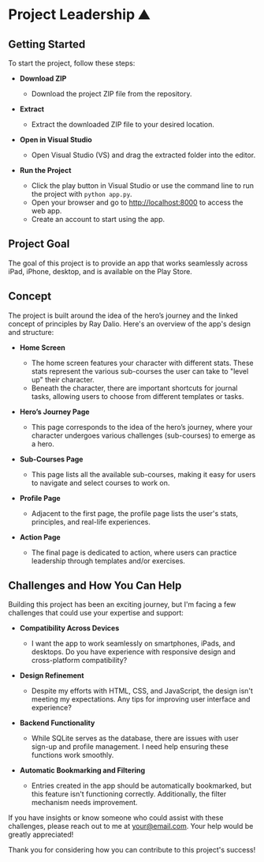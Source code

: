 # Project Leadership ⛰️

## Getting Started

To start the project, follow these steps:

- **Download ZIP**
  - Download the project ZIP file from the repository.

- **Extract**
  - Extract the downloaded ZIP file to your desired location.

- **Open in Visual Studio**
  - Open Visual Studio (VS) and drag the extracted folder into the editor.

- **Run the Project**
  - Click the play button in Visual Studio or use the command line to run the project with `python app.py`.
  - Open your browser and go to [http://localhost:8000](http://localhost:8000) to access the web app.
  - Create an account to start using the app.

## Project Goal

The goal of this project is to provide an app that works seamlessly across iPad, iPhone, desktop, and is available on the Play Store.

## Concept

The project is built around the idea of the hero’s journey and the linked concept of principles by Ray Dalio. Here's an overview of the app's design and structure:

- **Home Screen**
  - The home screen features your character with different stats. These stats represent the various sub-courses the user can take to "level up" their character.
  - Beneath the character, there are important shortcuts for journal tasks, allowing users to choose from different templates or tasks.

- **Hero’s Journey Page**
  - This page corresponds to the idea of the hero’s journey, where your character undergoes various challenges (sub-courses) to emerge as a hero.

- **Sub-Courses Page**
  - This page lists all the available sub-courses, making it easy for users to navigate and select courses to work on.

- **Profile Page**
  - Adjacent to the first page, the profile page lists the user's stats, principles, and real-life experiences.

- **Action Page**
  - The final page is dedicated to action, where users can practice leadership through templates and/or exercises.

## Challenges and How You Can Help

Building this project has been an exciting journey, but I'm facing a few challenges that could use your expertise and support:

- **Compatibility Across Devices**
  - I want the app to work seamlessly on smartphones, iPads, and desktops. Do you have experience with responsive design and cross-platform compatibility?

- **Design Refinement**
  - Despite my efforts with HTML, CSS, and JavaScript, the design isn't meeting my expectations. Any tips for improving user interface and experience?

- **Backend Functionality**
  - While SQLite serves as the database, there are issues with user sign-up and profile management. I need help ensuring these functions work smoothly.

- **Automatic Bookmarking and Filtering**
  - Entries created in the app should be automatically bookmarked, but this feature isn't functioning correctly. Additionally, the filter mechanism needs improvement.

If you have insights or know someone who could assist with these challenges, please reach out to me at [your@email.com](mailto:your@email.com). Your help would be greatly appreciated!

Thank you for considering how you can contribute to this project's success!
